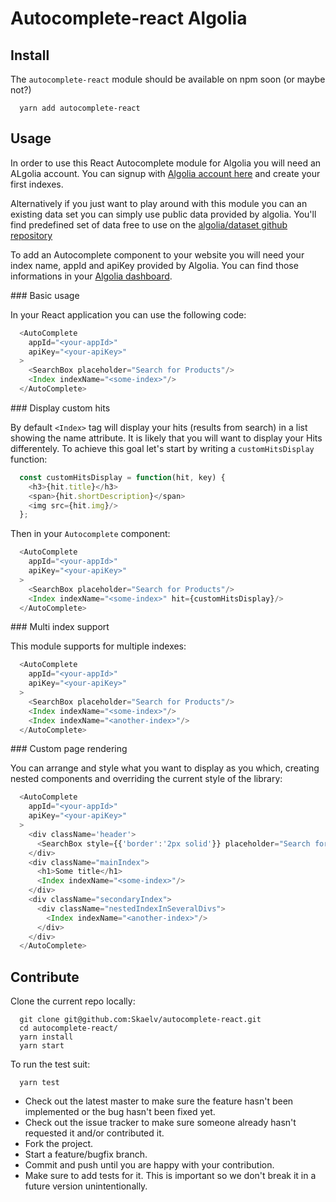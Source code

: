 # Autocomplete-react Algolia

## Install

The `autocomplete-react` module should be available on npm soon (or maybe not?)

```shell
  yarn add autocomplete-react
```

## Usage

In order to use this React Autocomplete module for Algolia you will need an ALgolia account.
You can signup with [Algolia account here](https://www.algolia.com/users/sign_up) and create your first indexes.

Alternatively if you just want to play around with this module you can an existing data set you can simply use public data provided by algolia. You'll find predefined set of data free to use on the [algolia/dataset github repository](https://github.com/algolia/datasets)

To add an Autocomplete component to your website you will need your index name, appId and apiKey provided by Algolia. You can find those informations in your [Algolia dashboard](https://www.algolia.com/apps/_/api-keys).

### Basic usage

In your React application you can use the following code:

```javascript
  <AutoComplete
    appId="<your-appId>"
    apiKey="<your-apiKey>"
  >
    <SearchBox placeholder="Search for Products"/>
    <Index indexName="<some-index>"/>
  </AutoComplete>
```

### Display custom hits

By default `<Index>` tag will display your hits (results from search) in a list showing the name attribute.
It is likely that you will want to display your Hits differentely. To achieve this goal let's start by writing a `customHitsDisplay` function:

```javascript
  const customHitsDisplay = function(hit, key) {
    <h3>{hit.title}</h3>
    <span>{hit.shortDescription}</span>
    <img src={hit.img}/>
  };
```

Then in your `Autocomplete` component:
```javascript
  <AutoComplete
    appId="<your-appId>"
    apiKey="<your-apiKey>"
  >
    <SearchBox placeholder="Search for Products"/>
    <Index indexName="<some-index>" hit={customHitsDisplay}/>
  </AutoComplete>
```


### Multi index support 

This module supports for multiple indexes:

```javascript
  <AutoComplete
    appId="<your-appId>"
    apiKey="<your-apiKey>"
  >
    <SearchBox placeholder="Search for Products"/>
    <Index indexName="<some-index>"/>
    <Index indexName="<another-index>"/>
  </AutoComplete>
```

### Custom page rendering

You can arrange and style what you want to display as you which, creating nested components and overriding the current style of the library:

```javascript
  <AutoComplete
    appId="<your-appId>"
    apiKey="<your-apiKey>"
  >
    <div className='header'>
      <SearchBox style={{'border':'2px solid'}} placeholder="Search for Products"/>
    </div>
    <div className="mainIndex">
      <h1>Some title</h1>
      <Index indexName="<some-index>"/>
    </div>
    <div className="secondaryIndex">
      <div className="nestedIndexInSeveralDivs">
        <Index indexName="<another-index>"/>
      </div>
    </div>
  </AutoComplete>
```

## Contribute

Clone the current repo locally:
```shell
  git clone git@github.com:Skaelv/autocomplete-react.git
  cd autocomplete-react/
  yarn install
  yarn start
```

To run the test suit:

```shell
  yarn test
```

- Check out the latest master to make sure the feature hasn't been implemented or the bug hasn't been fixed yet.
- Check out the issue tracker to make sure someone already hasn't requested it and/or contributed it.
- Fork the project.
- Start a feature/bugfix branch.
- Commit and push until you are happy with your contribution.
- Make sure to add tests for it. This is important so we don't break it in a future version unintentionally.
